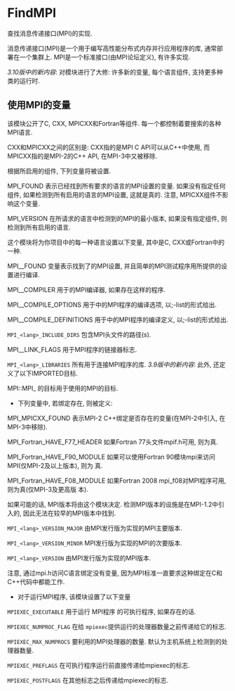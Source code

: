# FindMPI

查找消息传递接口(MPI)的实现.

消息传递接口(MPI)是一个用于编写高性能分布式内存并行应用程序的库, 通常部署在一个集群上.
MPI是一个标准接口(由MPI论坛定义), 有许多实现.

*3.10版中的新内容*:
对模块进行了大修: 许多新的变量, 每个语言组件, 支持更多种类的运行时.

## 使用MPI的变量

该模块公开了C, CXX, MPICXX和Fortran等组件.
每一个都控制着要搜索的各种MPI语言.

CXX和MPICXX之间的区别是:
CXX指的是MPI C API可以从C++中使用,
而MPICXX指的是MPI-2的C++ API, 在MPI-3中又被移除.

根据所启用的组件, 下列变量将被设置.

MPI_FOUND
表示已经找到所有要求的语言的MPI设置的变量.
如果没有指定任何组件, 如果检测到所有启用的语言的MPI设置,
这就是真的. 注意, MPICXX组件不影响这个变量.

MPI_VERSION
在所请求的语言中检测到的MPI的最小版本, 如果没有指定组件, 则检测到所有启用的语言.

这个模块将为你项目中的每一种语言设置以下变量,
其中<lang>是C, CXX或Fortran中的一种.

MPI_<lang>_FOUND
变量表示找到了<lang>的MPI设置,
并且简单的MPI测试程序用所提供的设置进行编译.

MPI_<lang>_COMPILER
用于<lang>的MPI编译器, 如果存在这样的程序.

MPI_<lang>_COMPILE_OPTIONS
用于<lang>中的MPI程序的编译选项, 以;-list的形式给出.

MPI_<lang>_COMPILE_DEFINITIONS
用于<lang>中的MPI程序的编译定义, 以;-list的形式给出.

`MPI_<lang>_INCLUDE_DIRS`
包含MPI头文件的路径(s).

MPI_<lang>_LINK_FLAGS
用于MPI程序的链接器标志.

`MPI_<lang>_LIBRARIES`
所有用于连接MPI程序的库.
*3.9版中的新内容*: 此外, 还定义了以下IMPORTED目标.

MPI::MPI_<lang>
的目标用于使用<lang>的MPI的目标.

+ 下列变量中, 若绑定存在, 则被定义:

MPI_MPICXX_FOUND
表示MPI-2 C++绑定是否存在的变量(在MPI-2中引入, 在MPI-3中移除).

MPI_Fortran_HAVE_F77_HEADER
如果Fortran 77头文件mpif.h可用, 则为真.

MPI_Fortran_HAVE_F90_MODULE
如果可以使用Fortran 90模块mpi来访问MPI(仅MPI-2及以上版本), 则为
真.

MPI_Fortran_HAVE_F08_MODULE
如果Fortran 2008 mpi_f08对MPI程序可用, 则为真(仅MPI-3及更高版
本).

如果可能的话, MPI版本将由这个模块决定.
检测MPI版本的设施是在MPI-1.2中引入的, 因此无法在较早的MPI版本中找到.

`MPI_<lang>_VERSION_MAJOR`
由MPI发行版为<lang>实现的MPI主要版本.

`MPI_<lang>_VERSION_MINOR`
MPI发行版为<lang>实现的MPI的次要版本.

`MPI_<lang>_VERSION`
由MPI发行版为<lang>实现的MPI版本.

注意, 通过mpi.h访问C语言绑定没有变量,
因为MPI标准一直要求这种绑定在C和C++代码中都能工作.

+ 对于运行MPI程序, 该模块设置了以下变量

`MPIEXEC_EXECUTABLE`
用于运行 MPI程序 的可执行程序, 如果存在的话.

`MPIEXEC_NUMPROC_FLAG`
在给 `mpiexec`提供运行的处理器数量之前传递给它的标志.

`MPIEXEC_MAX_NUMPROCS`
要利用的MPI处理器的数量. 默认为主机系统上检测到的处理器数量.

`MPIEXEC_PREFLAGS`
在可执行程序运行前直接传递给mpiexec的标志.

`MPIEXEC_POSTFLAGS`
在其他标志之后传递给mpiexec的标志.
